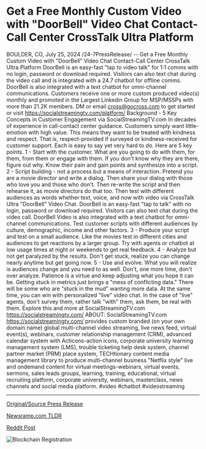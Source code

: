 # Get a Free Monthly Custom Video with "DoorBell" Video Chat Contact-Call Center CrossTalk Ultra Platform

BOULDER, CO, July 25, 2024 /24-7PressRelease/ -- Get a Free Monthly Custom Video with "DoorBell" Video Chat Contact-Call Center CrossTalk Ultra Platform DoorBell is an easy-fast "tap to video talk" for 1:1 comms with no login, password or download required.  Visitors can also text chat during the video call and is integrated with a 24.7 chatbot for offline comms.  DoorBell is also integrated with a text chatbot for omni-channel communications.  Customers receive one or more custom produced video(s) monthly and promoted in the Largest Linkedin Group for MSP/MSSPs with more than 21.2K members.  DM or email cross@gocross.com to get started or visit https://socialstreamingtv.com/platform/  Background - 5 Key Concepts in Customer Engagement via SocialStreamingTV.com  In decades of experience in call-contact center guidance.  Customers simply want little-emotion with high value.  This means they want to be treated with kindness and respect.  That is, respect-provided if surveyed or kindness-received for customer support.  Each is easy to say yet very hard to do.   Here are 5 key points.  1 - Start with the customer. What are you going to do with them, for them, from them or engage with them.  If you don't know why they are there, figure out why. Know their pain and gain points and synthesize into a script.   2 - Script building - not a process but a means of interaction. Pretend you are a movie director and write a dialog.  Then share your dialog with those who love you and those who don't.  Then re-write the script and then rehearse it, as movie directors do that too.  Then test with different audiences as words whether text, voice,  and now with video via CrossTalk Ultra "DoorBell" Video Chat. DoorBell is an easy-fast "tap to talk" with no login, password or download required. Visitors can also text chat during the video call. DoorBell Video is also integrated with a text chatbot for omni-channel communications. Test customer scripts with different audiences by culture, demographic, income and other factors.  3 - Produce your script and test on a small audience.  Like the movies test in different cities and audiences to get reactions by a larger group.  Try with agents or chatbot at low usage times at night or weekends to get real feedback.   4 - Analyze but not get paralyzed by the results.  Don't get stuck, realize you can change nearly anytime but get going now.   5 - Use and evolve.  What you will realize is audiences change and you need to as well.  Don't, one more time, don't over analyze.  Patience is a virtue and keep adjusting what you hope it can be.  Getting stuck in metrics just brings a "mess of conflicting data."  There will be some who are "stuck in the mud" wanting more data.  At the same time, you can win with personalized "live" video chat. In the case of "live" agents, don't survey them, rather talk "with" them, ask them, be real with them.   Explore this and more at SocialStreamingTV.com  https://socialstreamingtv.com/  ABOUT:  SocialStreamingTV.com https://socialstreamingtv.com/ provides custom branded (on your own domain name) global multi-channel video streaming, live news feed, virtual event(s), webinars, customer relationship management (CRM), advanced calendar system with Acticons-action icons, corporate university learning management system (LMS), trouble ticketing help desk system, channel partner market (PRM) place system, TECHtionary content media management library to produce multi-channel business "Netflix style" live and ondemand content for virtual meetings-webinars, virtual events, sermons, sales leads groups, learning, training, educational, virtual recruiting platform, corporate university, webinars, masterclass, news channels and social media platform.  #video #chatbot #videostreaming 

---

[Original/Source Press Release](https://www.24-7pressrelease.com/press-release/512816/get-a-free-monthly-custom-video-with-doorbell-video-chat-contact-call-center-crosstalk-ultra-platform)
                    

[Newsramp.com TLDR](None) 



[Reddit Post](https://www.reddit.com/r/technology_press/comments/1ebopa6/get_a_free_monthly_custom_video_with_doorbell/) 



![Blockchain Registration](https://cdn.newsramp.app/24-7PressRelease/qrcode/247/25/gleeD_pc.webp)